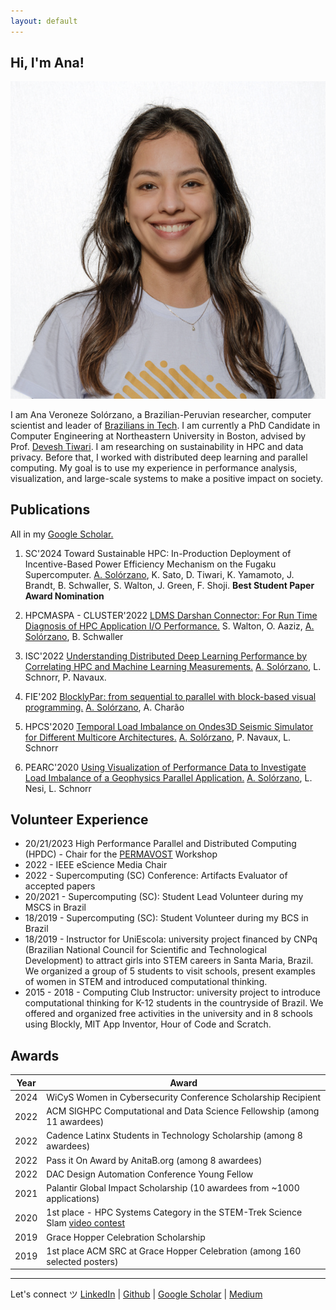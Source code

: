 ```yaml
---
layout: default
---
```


## Hi, I'm Ana!

<img class="profile-picture" src="ana.png">

I am Ana Veroneze Solórzano, a Brazilian-Peruvian researcher, computer scientist and leader of [Brazilians in Tech](https://www.braziliansintech.com). I am currently a PhD Candidate in Computer Engineering at Northeastern University in Boston, advised by Prof. [Devesh Tiwari](https://coe.northeastern.edu/people/tiwari-devesh/). I am researching on sustainability in HPC and data privacy. Before that, I worked with distributed deep learning and parallel computing. My goal is to use my experience in performance analysis, visualization, and large-scale systems to make a positive impact on society.

<!-- Besides work, I enjoy reading self-development and dystopian books, practicing sports, and [writing](https://medium.com/@anaveroneze). -->

## Publications

All in my [Google Scholar.](https://scholar.google.com/citations?user=7Z_a7CcAAAAJ&hl=en)

1. SC'2024 Toward Sustainable HPC: In-Production Deployment of Incentive-Based Power Efficiency Mechanism on the Fugaku Supercomputer. <ins>A. Solórzano</ins>, K. Sato, D. Tiwari, K. Yamamoto, J. Brandt, B. Schwaller, S. Walton, J. Green, F. Shoji. **Best Student Paper Award Nomination**

2. HPCMASPA - CLUSTER'2022 [LDMS Darshan Connector: For Run Time Diagnosis of HPC Application I/O Performance.](https://ieeexplore.ieee.org/document/9912673) S. Walton, O. Aaziz, <ins>A. Solórzano</ins>, B. Schwaller

3. ISC'2022 [Understanding Distributed Deep Learning Performance by Correlating HPC and Machine Learning Measurements.](https://link.springer.com/chapter/10.1007/978-3-031-07312-0_14) <ins>A. Solórzano</ins>, L. Schnorr, P. Navaux.

4. FIE'202 [BlocklyPar: from sequential to parallel with block-based visual programming.](https://ieeexplore.ieee.org/document/9637261) <ins>A. Solórzano</ins>, A. Charão

5. HPCS'2020 [Temporal Load Imbalance on Ondes3D Seismic Simulator for Different Multicore Architectures.](https://arxiv.org/abs/2409.11392) <ins>A. Solórzano</ins>, P. Navaux, L. Schnorr

6. PEARC'2020 [Using Visualization of Performance Data to Investigate Load Imbalance of a Geophysics Parallel Application.](https://dl.acm.org/doi/10.1145/3311790.3400844) <ins>A. Solórzano</ins>, L. Nesi, L. Schnorr

## Volunteer Experience

- 20/21/2023 High Performance Parallel and Distributed Computing (HPDC) - Chair for the  [PERMAVOST](https://permavost.github.io/2021.html) Workshop
- 2022 - IEEE eScience Media Chair
- 2022 - Supercomputing (SC) Conference: Artifacts Evaluator of accepted papers 
- 20/2021 - Supercomputing (SC): Student Lead Volunteer during my MSCS in Brazil
- 18/2019 - Supercomputing (SC): Student Volunteer during my BCS in Brazil
- 18/2019 - Instructor for UniEscola: university project financed by CNPq (Brazilian National Council for Scientific and Technological Development) to attract girls into STEM careers in Santa Maria, Brazil. We organized a group of 5 students to visit schools, present examples of women in STEM and introduced computational thinking. 
- 2015 - 2018 - Computing Club Instructor: university project to introduce computational thinking for K-12 students in the countryside of Brazil. We offered and organized free activities in the university and in 8 schools using Blockly, MIT App Inventor, Hour of Code and Scratch.

## Awards

Year | Award
-----|-------
2024 | WiCyS Women in Cybersecurity Conference Scholarship Recipient
2022 | ACM SIGHPC Computational and Data Science Fellowship (among 11 awardees)  
2022 | Cadence Latinx Students in Technology Scholarship (among 8 awardees)
2022 | Pass it On Award by AnitaB.org (among 8 awardees)
2022 | DAC Design Automation Conference Young Fellow
2021 | Palantir Global Impact Scholarship (10 awardees from ~1000 applications)
2020 | 1st place - HPC Systems Category in the STEM-Trek Science Slam [video contest](http://www.stem-trek.org/2020/11/15/scienceslamsc20-grand-prize-winner)
2019 | Grace Hopper Celebration Scholarship
2019 | 1st place ACM SRC at Grace Hopper Celebration (among 160 selected posters) 

---
Let's connect ツ
[LinkedIn](https://www.linkedin.com/in/anavs/) | [Github](http://github.com/anaveroneze) | [Google Scholar](https://scholar.google.com/citations?user=SAFui_IAAAAJ&hl=en&authuser=1) | [Medium](https://medium.com/@anaveroneze)


<!-- Here is a blockquote

> To a great mind, nothing is little -->
